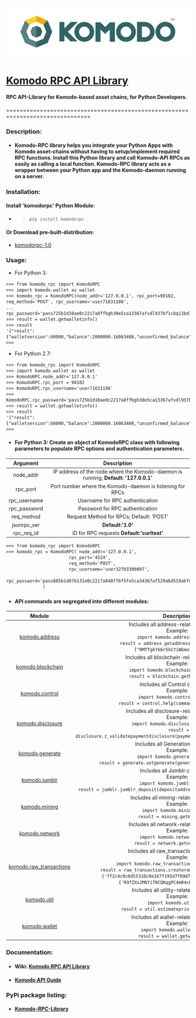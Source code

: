 ![Komodo_Logo](logo.png?raw=true)
# [Komodo RPC API Library](https://pypi.org/project/komodorpc/)

#### RPC API-Library for Komodo-based asset chains, for Python Developers.
===============================================================================
### Description:
- #### Komodo-RPC library helps you integrate your Python Apps with Komodo asset-chains without having to setup/implement required RPC functions. Install this Python library and call Komodo-API RPCs as easily as calling a local function. Komodo-RPC library acts as a wrapper between your Python app and the Komodo-daemon running on a server.
#####
### Installation:
#### Install 'komodorpc' Python Module:
  - > ` pip install komodorpc `

#### Or Download pre-built-distribution:
- [komodorpc-1.0](https://pypi.org/project/komodorpc/#files)

### Usage:
- For Python 3:
``` {.sourceCode .python}
>>> from komodo_rpc import KomodoRPC
>>> import komodo.wallet as wallet
>>> komodo_rpc = KomodoRPC(node_addr='127.0.0.1', rpc_port=98102, req_method='POST', rpc_username='user71631186',
...                         rpc_password='pass725b1d10ae0c2217a8ffbgh30e5ca13367afvdl937bf1cbq11bd16f8a1e36d30')
>>> result = wallet.getwalletinfo()
>>> result
'{"result":{"walletversion":60000,"balance":2000000.16063408,"unconfirmed_balance":0.00000000,"immature_balance":0.00000000,"txcount":15,"keypoololdest":1561025064,"keypoolsize":101,"paytxfee":0.00000000,"seedfp":"7bd4d97c90d68f5921fee04e63168bd956d63346bf011c80d46e75b134385c"},"error":null,"id":"curltest"}\n'
>>> 
```
- For Python 2.7:
``` {.sourceCode .python}
>>> from komodo_rpc import KomodoRPC
>>> import komodo.wallet as wallet
>>> KomodoRPC.node_addr='127.0.0.1'
>>> KomodoRPC.rpc_port = 98102
>>> KomodoRPC.rpc_username='user71631186'
>>> KomodoRPC.rpc_password='pass725b1d10ae0c2217a8ffbgh30e5ca13367afvdl937bf1cbq11bd16f8a1e36d30'
>>> result = wallet.getwalletinfo()
>>> result
'{"result":{"walletversion":60000,"balance":2000000.16063408,"unconfirmed_balance":0.00000000,"immature_balance":0.00000000,"txcount":15,"keypoololdest":1561025064,"keypoolsize":101,"paytxfee":0.00000000,"seedfp":"7bd4d97c90d68f5921fee04e63168bd956d63346bf011c80d46e75b134385c"},"error":null,"id":"curltest"}\n'
>>> 
```
 - #### For Python 3: Create an object of **KomodoRPC** class with following parameters to populate RPC options and authentication parameters.
 |   Argument   |                                   Description                                   |
|:------------:|:-------------------------------------------------------------------------------:|
|   node_addr  | IP address of the node where the Komodo-daemon is running; **Default: '127.0.0.1'** |
|   rpc_port   |            Port number where the Komodo-daemon is listening for RPCs            |
| rpc_username |                         Username for RPC authentication                         |
| rpc_password |                         Password for RPC authentication                         |
|  req_method  |                     Request Method for RPCs; Default: 'POST'                    |
|  jsonrpc_ver |                              **Default:'1.0'**                                  |
|  rpc_req_id  |                     ID for RPC requests **Default:'curltest'**                  |

 ``` {.sourceCode .python}
 >>> from komodo_rpc import KomodoRPC
 >>> komodo_rpc = KomodoRPC( node_addr='127.0.0.1',
                         rpc_port='4524', 
                         req_method='POST', 
                         rpc_username='user32703390897', 
                         rpc_password='pass885b1d876131e0c2217a848ffbf5fe5ca34367af529a6d519abf8cbb5bd16f8a1e36d30'
               )
 ```
#####
- #### API commands are segregated into different modules:
|          Module         |                                                                                                                                                                               Description                                                                                                                                                                               |
|:-----------------------:|:-----------------------------------------------------------------------------------------------------------------------------------------------------------------------------------------------------------------------------------------------------------------------------------------------------------------------------------------------------------------------:|
|      [komodo.address](https://github.com/V413H4V/Komodo-RPC-Library-Python/wiki/Address)     |  Includes all address-related commands.<br> Example: <br> ```  import komodo.address as address ``` <br> ```  result = address.getaddressbalance(addresses=["RMTTgkYk6r5kCYiWGmoihdts61XZ"]) ```                                                                                                                                                                  |
|    [komodo.blockchain](https://github.com/V413H4V/Komodo-RPC-Library-Python/wiki/Blockchain)    | Includes all blockchain-related commands.<br> Example: <br> ```  import komodo.blockchain as blockchain ``` <br> ```  result = blockchain.getbestblockhash() ```                                                                                                                                                                                                  |
|      [komodo.control](https://github.com/V413H4V/Komodo-RPC-Library-Python/wiki/Control)     | Includes all Control commands.<br>  Example: <br> ```   import komodo.control as control ``` <br> ```  result = control.help(command='getwalletinfo') ```                                                                                                                                                                                    |
|    [komodo.disclosure](https://github.com/V413H4V/Komodo-RPC-Library-Python/wiki/Disclosure)    | Includes all disclosure-related commands. <br>  Example: <br> ```   import komodo.disclosure as disclosure``` <br> ```  result = disclosure.z_validatepaymentdisclosure(paymentdisclosure='zpd:76462047b6c204') ```                                                                                            |
|     [komodo.generate](https://github.com/V413H4V/Komodo-RPC-Library-Python/wiki/Generate)     | Includes all Generation commands. <br>  Example:<br> ```   import komodo.generate as generate``` <br> ```  result = generate.setgenerate(generate=False, genproclimit=2) ```                                                                                                                                                                 |
|      [komodo.jumblr](https://github.com/V413H4V/Komodo-RPC-Library-Python/wiki/Jumblr)      | Includes all Jumblr commands.<br>  Example: <br>   ``` import komodo.jumblr as jumblr``` <br> ```  result = jumblr.jumblr_deposit(depositaddress='RT4SUjG3QeGcedfpHtP5MhDeEGTA') ```                                                                                                                                                         |
|      [komodo.mining](https://github.com/V413H4V/Komodo-RPC-Library-Python/wiki/Mining)      | Includes all mining-related commands. <br>  Example: <br> ```   import komodo.mining as mining``` <br> ```  result = mining.getmininginfo() ```                                                                                                                                                                                              |
|      [komodo.network](https://github.com/V413H4V/Komodo-RPC-Library-Python/wiki/Network)     | Includes all network-related commands. <br>  Example:<br> ```   import komodo.network as network``` <br> ``` result = network.getnetworkinfo() ```                                                                                                                                                                                                      |
| [komodo.raw_transactions](https://github.com/V413H4V/Komodo-RPC-Library-Python/wiki/Raw-Transactions) | Includes all raw_transactions commands. <br>  Example: <br> ```   import komodo.raw_transactions as raw_transactions``` <br> ```  result = raw_transactions.createrawtransaction(transactions={'ff2c4c0c0d55310c9e1b7f193d7f69d7a5b662fc610':0},amounts={'R9fZXs2M6YiTNCQKqgPC4mR4cE3VQkAGzW':0.001}) ``` |
|       [komodo.util](https://github.com/V413H4V/Komodo-RPC-Library-Python/wiki/Util)       | Includes all utility-related commands.<br>  Example: <br> ```   import komodo.util as util``` <br> ```  result = util.estimatepriority(num_blocks=2) ```                                                                                                                                                                                     |
|      [komodo.wallet](https://github.com/V413H4V/Komodo-RPC-Library-Python/wiki/Wallet)      | Includes all wallet-related commands. <br>  Example:<br> ```  import komodo.wallet as wallet``` <br> ```  result = wallet.getwalletinfo() ```                                                                                                                                                                                                                     |
#####
### Documentation:
- #### Wiki: [Komodo RPC API Library](https://github.com/V413H4V/Komodo-RPC-Library-Python/wiki)
- #### [Komodo API Guide](https://developers.komodoplatform.com/basic-docs/komodo-api/)
### PyPi package listing: 
- #### [Komodo-RPC-Library](https://pypi.org/project/komodorpc/)

